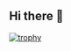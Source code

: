 ## Hi there 👋
[![trophy](https://github-profile-trophy.vercel.app/CharlesXmfryo-ma)](https://github.com/ryo-ma/github-profile-trophy)
